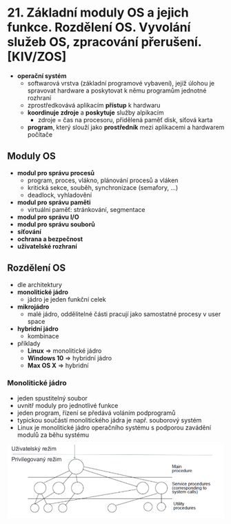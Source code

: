 # 21. Základní moduly OS a jejich funkce. Rozdělení OS. Vyvolání služeb OS, zpracování přerušení. [KIV/ZOS]

- **operační systém**
    - softwarová vrstva (základní programové vybavení), jejíž úlohou je spravovat hardware a poskytovat k němu programům jednotné rozhraní
    - zprostředkovává aplikacím **přístup** k hardwaru
    - **koordinuje zdroje** a **poskytuje** služby alpikacím
        - zdroje = čas na procesoru, přidělená paměť disk, síťová karta
    - **program**, který slouží jako **prostředník** mezi aplikacemi a hardwarem počítače

## Moduly OS

- **modul pro správu procesů**
    - program, proces, vlákno, plánování procesů a vláken
    - kritická sekce, souběh, synchronizace (semafory, ...)
    - deadlock, vyhladovění
- **modul pro správu paměti**
    - virtuální paměť: stránkování, segmentace
- **modul pro správu I/O**
- **modul pro správu souborů**
- **síťování**
- **ochrana a bezpečnost**
- **uživatelské rozhraní**

## Rozdělení OS

- dle architektury
- **monolitické jádro**
    - jádro je jeden funkční celek
- **mikrojádro**
    - malé jádro, oddělitelné části pracují jako samostatné procesy v user space
- **hybridní jádro**
    - kombinace
- příklady
    - **Linux** => monolitické jádro
    - **Windows 10** => hybridní jádro
    - **Max OS X** => hybridní

### Monolitické jádro
- jeden spustitelný soubor
- uvnitř moduly pro jednotlivé funkce
- jeden program, řízení se předává voláním podprogramů
- typickou součástí monolitického jádra je např. souborový systém
- Linux je monolitické jádro operačního systému s podporou zavádění modulů za běhu systému

![](img/mono_core.png)


